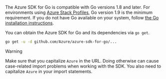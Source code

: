 The Azure SDK for Go is compatible with Go versions 1.8 and later. For environments using 
[Azure Stack Profiles](https://docs.microsoft.com/en-us/azure/azure-stack/azure-stack-version-profiles), Go version 1.9 is the minimum requirement. 
If you do not have Go available on your system, follow [the Go installation instructions](https://golang.org/doc/install).

You can obtain the Azure SDK for Go and its dependencies via `go get`.

```bash
go get -u -d github.com/Azure/azure-sdk-for-go/...
```

> [!WARNING]
> Make sure that you capitalize `Azure` in the URL. Doing otherwise can cause case-related import problems
> when working with the SDK. You also need to capitalize `Azure` in your import statements.

